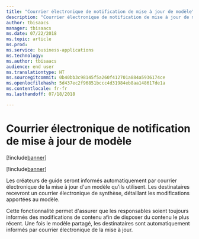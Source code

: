 ```yaml
---
title: "Courrier électronique de notification de mise à jour de modèle"
description: "Courrier électronique de notification de mise à jour de modèle"
author: tbisaacs
manager: tbisaacs
ms.date: 07/22/2018
ms.topic: article
ms.prod: 
ms.service: business-applications
ms.technology: 
ms.author: tbisaacs
audience: end user
ms.translationtype: HT
ms.sourcegitcommit: 0b40bb3c98145f5a260f412701a884a5936174ce
ms.openlocfilehash: 5d437ec2f96851bccc4d31984eb8aa148617de1a
ms.contentlocale: fr-fr
ms.lasthandoff: 07/18/2018

---
```

#  <a name="template-update-notification-email"></a>Courrier électronique de notification de mise à jour de modèle

[!include[banner](../../../includes/banner.md)]

[!include[banner](../../../includes/public-preview.md)]

Les créateurs de guide seront informés automatiquement par courrier électronique de la mise à jour d'un modèle qu'ils utilisent. Les destinataires recevront un courrier électronique de synthèse, détaillant les modifications apportées au modèle. 

Cette fonctionnalité permet d'assurer que les responsables soient toujours informés des modifications de contenu afin de disposer du contenu le plus récent. Une fois le modèle partagé, les destinataires sont automatiquement informés par courrier électronique de la mise à jour.

<!--
# Who uses this feature  
Managers
# License required
Talent license 
# Development status
In development
# Target timeframe
* Public Preview: June
* GA: July
-->

